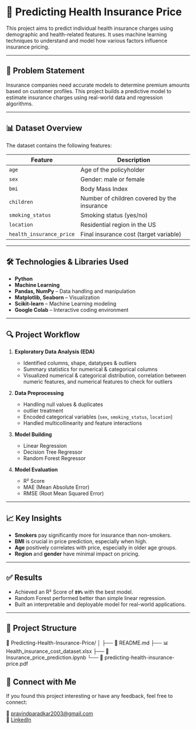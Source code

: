 # 🏥 Predicting Health Insurance Price

This project aims to predict individual health insurance charges using demographic and health-related features. It uses machine learning techniques to understand and model how various factors influence insurance pricing.

---

## 📌 Problem Statement

Insurance companies need accurate models to determine premium amounts based on customer profiles. This project builds a predictive model to estimate insurance charges using real-world data and regression algorithms.

---

## 📊 Dataset Overview

The dataset contains the following features:

| Feature     | Description                                           |
|-------------|-------------------------------------------------------|
| `age`       | Age of the policyholder                               |
| `sex`       | Gender: male or female                                |
| `bmi`       | Body Mass Index                                       |
| `children`  | Number of children covered by the insurance           |
| `smoking_status`    | Smoking status (yes/no)                               |
| `location`    | Residential region in the US                          |
| `health_insurance_price`   | Final insurance cost (target variable)                |

---

## 🛠️ Technologies & Libraries Used

- **Python**
- **Machine Learning**
- **Pandas, NumPy** – Data handling and manipulation  
- **Matplotlib, Seaborn** – Visualization  
- **Scikit-learn** – Machine Learning modeling  
- **Google Colab** – Interactive coding environment

---

## 🔍 Project Workflow

1. **Exploratory Data Analysis (EDA)**
   - Identified columns, shape, datatypes & outliers
   - Summary statistics for numerical & categorical columns 
   - Visualized numerical & categorical distribution, correlation between numeric features, and numerical features to check for outliers
2. **Data Preprocessing**
   - Handling null values & duplicates
   - outlier treatment
   - Encoded categorical variables (`sex`, `smoking_status`, `location`)
   - Handled multicollinearity and feature interactions

4. **Model Building**
   - Linear Regression
   - Decision Tree Regressor
   - Random Forest Regressor

5. **Model Evaluation**
   - R² Score
   - MAE (Mean Absolute Error)
   - RMSE (Root Mean Squared Error)

---

## 📈 Key Insights

- **Smokers** pay significantly more for insurance than non-smokers.
- **BMI** is crucial in price prediction, especially when high.
- **Age** positively correlates with price, especially in older age groups.
- **Region** and **gender** have minimal impact on pricing.

---

## ✅ Results

- Achieved an R² Score of **`89%`** with the best model.
- Random Forest performed better than simple linear regression.
- Built an interpretable and deployable model for real-world applications.

---

## 📂 Project Structure

📁 Predicting-Health-Insurance-Price/
│
├── 📄 README.md
├── 📊 Health_insurance_cost_dataset.xlsx
├── 📓 Insurance_price_prediction.ipynb
└── 📄 predicting-health-insurance-price.pdf

## 🔗 Connect with Me

If you found this project interesting or have any feedback, feel free to connect:

📧 pravindparadkar2003@gmail.com  
💼 [LinkedIn](https://www.linkedin.com/in/pravinparadkar/)  
